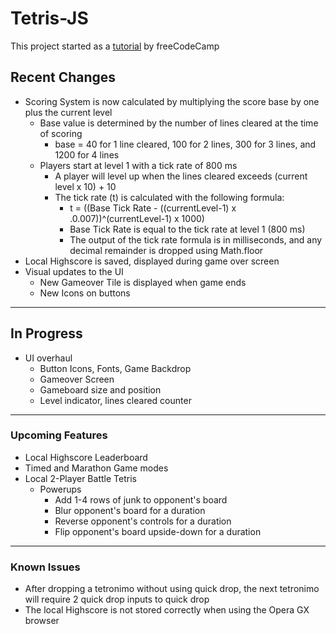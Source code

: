 # Tetris-JS
This project started as a [tutorial](https://www.youtube.com/watch?v=rAUn1Lom6dw) by freeCodeCamp 

## Recent Changes
- Scoring System is now calculated by multiplying the score base by one plus the current level
    - Base value is determined by the number of lines cleared at the time of scoring
        - base = 40 for 1 line cleared, 100 for 2 lines, 300 for 3 lines, and 1200 for 4 lines
    - Players start at level 1 with a tick rate of 800 ms
        - A player will level up when the lines cleared exceeds (current level x 10) + 10
        - The tick rate (t) is calculated with the following formula:
            - t = ((Base Tick Rate - ((currentLevel-1) x .0.007))^(currentLevel-1) x 1000)
            - Base Tick Rate is equal to the tick rate at level 1 (800 ms)
            - The output of the tick rate formula is in milliseconds, and any decimal remainder is dropped using Math.floor
- Local Highscore is saved, displayed during game over screen
- Visual updates to the UI
    - New Gameover Tile is displayed when game ends
    - New Icons on buttons

---
## In Progress
- UI overhaul
    - Button Icons, Fonts, Game Backdrop
    - Gameover Screen
    - Gameboard size and position
    - Level indicator, lines cleared counter
---
### Upcoming Features
- Local Highscore Leaderboard
- Timed and Marathon Game modes
- Local 2-Player Battle Tetris
    - Powerups
        - Add 1-4 rows of junk to opponent's board
        - Blur opponent's board for a duration
        - Reverse opponent's controls for a duration
        - Flip opponent's board upside-down for a duration
---
### Known Issues
- After dropping a tetronimo without using quick drop, the next tetronimo will require 2 quick drop inputs to quick drop
- The local Highscore is not stored correctly when using the Opera GX browser
